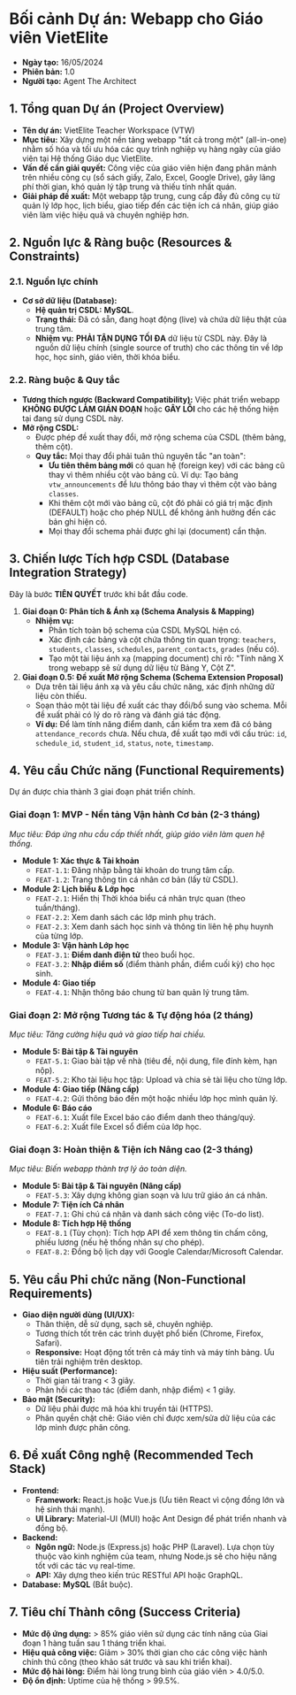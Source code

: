 # Bối cảnh Dự án: Webapp cho Giáo viên VietElite

- **Ngày tạo:** 16/05/2024
- **Phiên bản:** 1.0
- **Người tạo:** Agent The Architect

## 1. Tổng quan Dự án (Project Overview)

- **Tên dự án:** VietElite Teacher Workspace (VTW)
- **Mục tiêu:** Xây dựng một nền tảng webapp "tất cả trong một" (all-in-one) nhằm số hóa và tối ưu hóa các quy trình nghiệp vụ hàng ngày của giáo viên tại Hệ thống Giáo dục VietElite.
- **Vấn đề cần giải quyết:** Công việc của giáo viên hiện đang phân mảnh trên nhiều công cụ (sổ sách giấy, Zalo, Excel, Google Drive), gây lãng phí thời gian, khó quản lý tập trung và thiếu tính nhất quán.
- **Giải pháp đề xuất:** Một webapp tập trung, cung cấp đầy đủ công cụ từ quản lý lớp học, lịch biểu, giao tiếp đến các tiện ích cá nhân, giúp giáo viên làm việc hiệu quả và chuyên nghiệp hơn.

## 2. Nguồn lực & Ràng buộc (Resources & Constraints)

### 2.1. Nguồn lực chính

- **Cơ sở dữ liệu (Database):**
    - **Hệ quản trị CSDL:** **MySQL**.
    - **Trạng thái:** Đã có sẵn, đang hoạt động (live) và chứa dữ liệu thật của trung tâm.
    - **Nhiệm vụ:** **PHẢI TẬN DỤNG TỐI ĐA** dữ liệu từ CSDL này. Đây là nguồn dữ liệu chính (single source of truth) cho các thông tin về lớp học, học sinh, giáo viên, thời khóa biểu.

### 2.2. Ràng buộc & Quy tắc

- **Tương thích ngược (Backward Compatibility):** Việc phát triển webapp **KHÔNG ĐƯỢC LÀM GIÁN ĐOẠN** hoặc **GÂY LỖI** cho các hệ thống hiện tại đang sử dụng CSDL này.
- **Mở rộng CSDL:**
    - Được phép đề xuất thay đổi, mở rộng schema của CSDL (thêm bảng, thêm cột).
    - **Quy tắc:** Mọi thay đổi phải tuân thủ nguyên tắc "an toàn":
        - **Ưu tiên thêm bảng mới** có quan hệ (foreign key) với các bảng cũ thay vì thêm nhiều cột vào bảng cũ. Ví dụ: Tạo bảng `vtw_announcements` để lưu thông báo thay vì thêm cột vào bảng `classes`.
        - Khi thêm cột mới vào bảng cũ, cột đó phải có giá trị mặc định (DEFAULT) hoặc cho phép NULL để không ảnh hưởng đến các bản ghi hiện có.
        - Mọi thay đổi schema phải được ghi lại (document) cẩn thận.

## 3. Chiến lược Tích hợp CSDL (Database Integration Strategy)

Đây là bước **TIÊN QUYẾT** trước khi bắt đầu code.

1. **Giai đoạn 0: Phân tích & Ánh xạ (Schema Analysis & Mapping)**
    - **Nhiệm vụ:**
        - Phân tích toàn bộ schema của CSDL MySQL hiện có.
        - Xác định các bảng và cột chứa thông tin quan trọng: `teachers`, `students`, `classes`, `schedules`, `parent_contacts`, `grades` (nếu có).
        - Tạo một tài liệu ánh xạ (mapping document) chỉ rõ: "Tính năng X trong webapp sẽ sử dụng dữ liệu từ Bảng Y, Cột Z".
2. **Giai đoạn 0.5: Đề xuất Mở rộng Schema (Schema Extension Proposal)**
    - Dựa trên tài liệu ánh xạ và yêu cầu chức năng, xác định những dữ liệu còn thiếu.
    - Soạn thảo một tài liệu đề xuất các thay đổi/bổ sung vào schema. Mỗi đề xuất phải có lý do rõ ràng và đánh giá tác động.
    - **Ví dụ:** Để làm tính năng điểm danh, cần kiểm tra xem đã có bảng `attendance_records` chưa. Nếu chưa, đề xuất tạo mới với cấu trúc: `id`, `schedule_id`, `student_id`, `status`, `note`, `timestamp`.

## 4. Yêu cầu Chức năng (Functional Requirements)

Dự án được chia thành 3 giai đoạn phát triển chính.

### Giai đoạn 1: MVP - Nền tảng Vận hành Cơ bản (2-3 tháng)

*Mục tiêu: Đáp ứng nhu cầu cấp thiết nhất, giúp giáo viên làm quen hệ thống.*

- **Module 1: Xác thực & Tài khoản**
    - `FEAT-1.1`: Đăng nhập bằng tài khoản do trung tâm cấp.
    - `FEAT-1.2`: Trang thông tin cá nhân cơ bản (lấy từ CSDL).
- **Module 2: Lịch biểu & Lớp học**
    - `FEAT-2.1`: Hiển thị Thời khóa biểu cá nhân trực quan (theo tuần/tháng).
    - `FEAT-2.2`: Xem danh sách các lớp mình phụ trách.
    - `FEAT-2.3`: Xem danh sách học sinh và thông tin liên hệ phụ huynh của từng lớp.
- **Module 3: Vận hành Lớp học**
    - `FEAT-3.1`: **Điểm danh điện tử** theo buổi học.
    - `FEAT-3.2`: **Nhập điểm số** (điểm thành phần, điểm cuối kỳ) cho học sinh.
- **Module 4: Giao tiếp**
    - `FEAT-4.1`: Nhận thông báo chung từ ban quản lý trung tâm.

### Giai đoạn 2: Mở rộng Tương tác & Tự động hóa (2 tháng)

*Mục tiêu: Tăng cường hiệu quả và giao tiếp hai chiều.*

- **Module 5: Bài tập & Tài nguyên**
    - `FEAT-5.1`: Giao bài tập về nhà (tiêu đề, nội dung, file đính kèm, hạn nộp).
    - `FEAT-5.2`: Kho tài liệu học tập: Upload và chia sẻ tài liệu cho từng lớp.
- **Module 4: Giao tiếp (Nâng cấp)**
    - `FEAT-4.2`: Gửi thông báo đến một hoặc nhiều lớp học mình quản lý.
- **Module 6: Báo cáo**
    - `FEAT-6.1`: Xuất file Excel báo cáo điểm danh theo tháng/quý.
    - `FEAT-6.2`: Xuất file Excel sổ điểm của lớp học.

### Giai đoạn 3: Hoàn thiện & Tiện ích Nâng cao (2-3 tháng)

*Mục tiêu: Biến webapp thành trợ lý ảo toàn diện.*

- **Module 5: Bài tập & Tài nguyên (Nâng cấp)**
    - `FEAT-5.3`: Xây dựng không gian soạn và lưu trữ giáo án cá nhân.
- **Module 7: Tiện ích Cá nhân**
    - `FEAT-7.1`: Ghi chú cá nhân và danh sách công việc (To-do list).
- **Module 8: Tích hợp Hệ thống**
    - `FEAT-8.1` (Tùy chọn): Tích hợp API để xem thông tin chấm công, phiếu lương (nếu hệ thống nhân sự cho phép).
    - `FEAT-8.2`: Đồng bộ lịch dạy với Google Calendar/Microsoft Calendar.

## 5. Yêu cầu Phi chức năng (Non-Functional Requirements)

- **Giao diện người dùng (UI/UX):**
    - Thân thiện, dễ sử dụng, sạch sẽ, chuyên nghiệp.
    - Tương thích tốt trên các trình duyệt phổ biến (Chrome, Firefox, Safari).
    - **Responsive:** Hoạt động tốt trên cả máy tính và máy tính bảng. Ưu tiên trải nghiệm trên desktop.
- **Hiệu suất (Performance):**
    - Thời gian tải trang < 3 giây.
    - Phản hồi các thao tác (điểm danh, nhập điểm) < 1 giây.
- **Bảo mật (Security):**
    - Dữ liệu phải được mã hóa khi truyền tải (HTTPS).
    - Phân quyền chặt chẽ: Giáo viên chỉ được xem/sửa dữ liệu của các lớp mình được phân công.

## 6. Đề xuất Công nghệ (Recommended Tech Stack)

- **Frontend:**
    - **Framework:** React.js hoặc Vue.js (Ưu tiên React vì cộng đồng lớn và hệ sinh thái mạnh).
    - **UI Library:** Material-UI (MUI) hoặc Ant Design để phát triển nhanh và đồng bộ.
- **Backend:**
    - **Ngôn ngữ:** Node.js (Express.js) hoặc PHP (Laravel). Lựa chọn tùy thuộc vào kinh nghiệm của team, nhưng Node.js sẽ cho hiệu năng tốt với các tác vụ real-time.
    - **API:** Xây dựng theo kiến trúc RESTful API hoặc GraphQL.
- **Database:** **MySQL** (Bắt buộc).

## 7. Tiêu chí Thành công (Success Criteria)

- **Mức độ ứng dụng:** > 85% giáo viên sử dụng các tính năng của Giai đoạn 1 hàng tuần sau 1 tháng triển khai.
- **Hiệu quả công việc:** Giảm > 30% thời gian cho các công việc hành chính thủ công (theo khảo sát trước và sau khi triển khai).
- **Mức độ hài lòng:** Điểm hài lòng trung bình của giáo viên > 4.0/5.0.
- **Độ ổn định:** Uptime của hệ thống > 99.5%.
